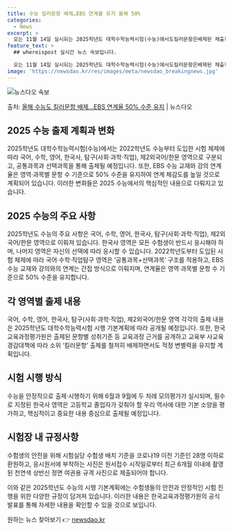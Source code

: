 ```yaml
---
title: 수능 킬러문항 배제…EBS 연계율 유지 올해 50%
categories:
  - News
excerpt: >
  오는 11월 14일 실시되는 2025학년도 대학수학능력시험(수능)에서도킬러문항은배제된 채출제된다. EBS 수…
feature_text: >
  ## whereispost 실시간 뉴스 속보입니다.

  오는 11월 14일 실시되는 2025학년도 대학수학능력시험(수능)에서도킬러문항은배제된 채출제된다. EBS 수…
image: 'https://newsdao.kr/res/images/meta/newsdao_breakingnews.jpg'
---
```


![뉴스다오 속보](https://newsdao.kr/res/images/meta/newsdao_breakingnews.jpg)

<p>출처: <a href="https://newsdao.kr/3455" rel="dofollow">올해 수능도 킬러문항 배제…EBS 연계율 50% 수준 유지</a> | 뉴스다오</p>

<h2>2025 수능 출제 계획과 변화</h2>

2025학년도 대학수학능력시험(수능)에서는 2022학년도 수능부터 도입한 시험 체제에 따라 국어, 수학, 영어, 한국사, 탐구(사회·과학·직업), 제2외국어/한문 영역으로 구분되고, 공통과목과 선택과목을 통해 출제될 예정입니다. 또한, EBS 수능 교재와 강의 연계율은 영역·과목별 문항 수 기준으로 50% 수준을 유지하여 연계 체감도를 높일 것으로 계획되어 있습니다. 이러한 변화들은 2025 수능에서의 핵심적인 내용으로 다뤄지고 있습니다.

<h2>2025 수능의 주요 사항</h2>
2025학년도 수능의 주요 사항은 국어, 수학, 영어, 한국사, 탐구(사회·과학·직업), 제2외국어/한문 영역으로 이뤄져 있습니다. 한국사 영역은 모든 수험생이 반드시 응시해야 하며, 나머지 영역은 자신의 선택에 따라 응시할 수 있습니다. 2022학년도부터 도입된 시험 체제에 따라 국어·수학·직업탐구 영역은 ‘공통과목+선택과목’ 구조를 적용하고, EBS 수능 교재와 강의와의 연계는 간접 방식으로 이뤄지며, 연계율은 영역·과목별 문항 수 기준으로 50% 수준을 유지합니다.

<h2>각 영역별 출제 내용</h2>
국어, 수학, 영어, 한국사, 탐구(사회·과학·직업), 제2외국어/한문 영역 각각의 출제 내용은 2025학년도 대학수학능력시험 시행 기본계획에 따라 공개될 예정입니다. 또한, 한국교육과정평가원은 출제된 문항별 성취기준 등 교육과정 근거를 공개하고 교육부 사교육 경감대책에 따라 소위 ‘킬러문항’ 출제를 철저히 배제하면서도 적정 변별력을 유지할 계획입니다.

<h2>시험 시행 방식</h2>
수능을 안정적으로 출제·시행하기 위해 6월과 9월에 두 차례 모의평가가 실시되며, 필수로 지정된 한국사 영역은 고등학교 졸업자가 갖춰야 할 우리 역사에 대한 기본 소양을 평가하고, 핵심적이고 중요한 내용 중심으로 출제될 예정입니다.

<h2>시험장 내 규정사항</h2>
수험생의 안전을 위해 시험실당 수험생 배치 기준을 코로나19 이전 기준인 28명 이하로 환원하고, 응시원서에 부착하는 사진은 원서접수 시작일로부터 최근 6개월 이내에 촬영된 천연색 상반신 정면 여권용 규격 사진으로 제출되어야 합니다.

이와 같은 2025학년도 수능의 시행 기본계획에는 수험생들의 안전과 안정적인 시험 진행을 위한 다양한 규정이 담겨져 있습니다. 이러한 내용은 한국교육과정평가원의 공식 발표를 통해 자세한 내용을 확인할 수 있을 것으로 보입니다. 

원하는 뉴스 찾아보기 👉 <a href="https://newsdao.kr" rel="dofollow">newsdao.kr</a>


